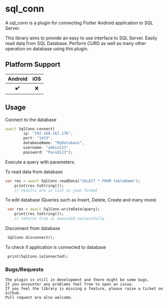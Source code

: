 # sql_conn

A sql_conn is a plugin for connecting Flutter Android application to SQL Server.

This library aims to provide an easy to use interface to SQL Server.
Easily read data from SQL Database. Perform CURD as well as many other operation on database using this plugin.

## Platform Support

| Android | iOS |
| :-----: | :-: |
|   ✔️    | ❌️ |

## Usage

Connect to the database

```dart
await SqlConn.connect(
        ip: "192.168.167.176",
        port: "1433",
        databaseName: "MyDatabase",
        username: "admin123",
        password: "Pass@123");
```

Execute a query with parameters:

To read data from database

```dart
var res = await SqlConn.readData("SELECT * FROM tableName");
    print(res.toString());
    // results are in list in json format
```

To edit database (Queries such as Insert, Delete, Create and many more)

```dart
 var res = await SqlConn.writeData(query);
    print(res.toString());
    // returns true is executed successfully
```

Disconnect from database

```dart
 SqlConn.disconnect();
```

To check if application is connected to database

```dart
 print(SqlConn.isConnected);
```

### Bugs/Requests
    The plugin is still in development and there might be some bugs.
    If you encounter any problems feel free to open an issue.
    If you feel the library is missing a feature, please raise a ticket on Github.
    Pull request are also welcome.
